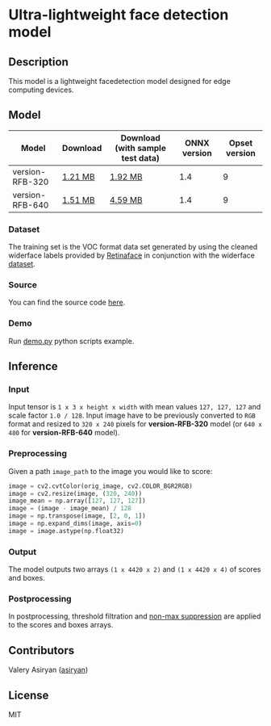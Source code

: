 <!--- SPDX-License-Identifier: MIT -->

# Ultra-lightweight face detection model

## Description
This model is a lightweight facedetection model designed for edge computing devices.

## Model
| Model | Download | Download (with sample test data) | ONNX version | Opset version |
| ------------- | ------------- | ------------- | ------------- | ------------- |
|version-RFB-320| [1.21 MB](models/version-RFB-320.onnx) | [1.92 MB](models/version-RFB-320.tar.gz) | 1.4 | 9 |
|version-RFB-640| [1.51 MB](models/version-RFB-640.onnx) | [4.59 MB](models/version-RFB-640.tar.gz) | 1.4 | 9 |

### Dataset
The training set is the VOC format data set generated by using the cleaned widerface labels provided by [Retinaface](https://arxiv.org/pdf/1905.00641.pdf) in conjunction with the widerface [dataset](http://shuoyang1213.me/WIDERFACE/).

### Source
You can find the source code [here](https://github.com/Linzaer/Ultra-Light-Fast-Generic-Face-Detector-1MB).

### Demo
Run [demo.py](demo.py) python scripts example.

## Inference

### Input
Input tensor is `1 x 3 x height x width` with mean values `127, 127, 127` and scale factor `1.0 / 128`. Input image have to be previously converted to `RGB` format and resized to `320 x 240` pixels for **version-RFB-320** model (or `640 x 480` for **version-RFB-640** model).

### Preprocessing
Given a path `image_path` to the image you would like to score:
```python
image = cv2.cvtColor(orig_image, cv2.COLOR_BGR2RGB)
image = cv2.resize(image, (320, 240))
image_mean = np.array([127, 127, 127])
image = (image - image_mean) / 128
image = np.transpose(image, [2, 0, 1])
image = np.expand_dims(image, axis=0)
image = image.astype(np.float32)
```

### Output
The model outputs two arrays `(1 x 4420 x 2)` and `(1 x 4420 x 4)` of scores and boxes.

### Postprocessing
In postprocessing, threshold filtration and [non-max suppression](dependencies/box_utils.py) are applied to the scores and boxes arrays.

## Contributors
Valery Asiryan ([asiryan](https://github.com/asiryan))

## License
MIT

